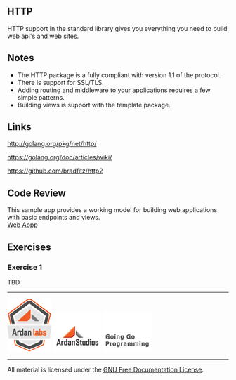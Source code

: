 ## HTTP

HTTP support in the standard library gives you everything you need to build web api's and web sites.

## Notes

* The HTTP package is a fully compliant with version 1.1 of the protocol.
* There is support for SSL/TLS.
* Adding routing and middleware to your applications requires a few simple patterns.
* Building views is support with the template package.

## Links

http://golang.org/pkg/net/http/

https://golang.org/doc/articles/wiki/

https://github.com/bradfitz/http2

## Code Review

This sample app provides a working model for building web applications with basic endpoints and views.  
[Web Aopp](app)

## Exercises

### Exercise 1

TBD

___
[![GoingGo Training](../00-slides/images/ggt_logo.png)](http://www.goinggotraining.net)
[![Ardan Studios](../00-slides/images/ardan_logo.png)](http://www.ardanstudios.com)
[![GoingGo Blog](../00-slides/images/ggb_logo.png)](http://www.goinggo.net)
___
All material is licensed under the [GNU Free Documentation License](https://github.com/ArdanStudios/gotraining/blob/master/LICENSE).